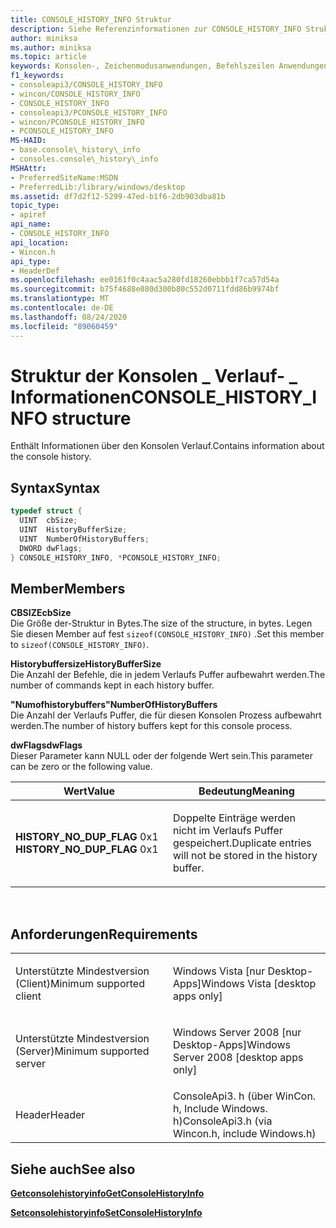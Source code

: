 ```yaml
---
title: CONSOLE_HISTORY_INFO Struktur
description: Siehe Referenzinformationen zur CONSOLE_HISTORY_INFO Struktur, die Informationen über den Konsolen Verlauf enthält.
author: miniksa
ms.author: miniksa
ms.topic: article
keywords: Konsolen-, Zeichenmodusanwendungen, Befehlszeilen Anwendungen, Terminalanwendungen, Konsolen-API
f1_keywords:
- consoleapi3/CONSOLE_HISTORY_INFO
- wincon/CONSOLE_HISTORY_INFO
- CONSOLE_HISTORY_INFO
- consoleapi3/PCONSOLE_HISTORY_INFO
- wincon/PCONSOLE_HISTORY_INFO
- PCONSOLE_HISTORY_INFO
MS-HAID:
- base.console\_history\_info
- consoles.console\_history\_info
MSHAttr:
- PreferredSiteName:MSDN
- PreferredLib:/library/windows/desktop
ms.assetid: df7d2f12-5299-47ed-b1f6-2db903dba81b
topic_type:
- apiref
api_name:
- CONSOLE_HISTORY_INFO
api_location:
- Wincon.h
api_type:
- HeaderDef
ms.openlocfilehash: ee0161f0c4aac5a280fd18260ebbb1f7ca57d54a
ms.sourcegitcommit: b75f4688e080d300b80c552d0711fdd86b9974bf
ms.translationtype: MT
ms.contentlocale: de-DE
ms.lasthandoff: 08/24/2020
ms.locfileid: "89060459"
---
```

# <a name="console_history_info-structure"></a><span data-ttu-id="445bb-104">Struktur der Konsolen \_ Verlauf- \_ Informationen</span><span class="sxs-lookup"><span data-stu-id="445bb-104">CONSOLE\_HISTORY\_INFO structure</span></span>


<span data-ttu-id="445bb-105">Enthält Informationen über den Konsolen Verlauf.</span><span class="sxs-lookup"><span data-stu-id="445bb-105">Contains information about the console history.</span></span>

<a name="syntax"></a><span data-ttu-id="445bb-106">Syntax</span><span class="sxs-lookup"><span data-stu-id="445bb-106">Syntax</span></span>
------

```C
typedef struct {
  UINT  cbSize;
  UINT  HistoryBufferSize;
  UINT  NumberOfHistoryBuffers;
  DWORD dwFlags;
} CONSOLE_HISTORY_INFO, *PCONSOLE_HISTORY_INFO;
```

<a name="members"></a><span data-ttu-id="445bb-107">Member</span><span class="sxs-lookup"><span data-stu-id="445bb-107">Members</span></span>
-------

<span data-ttu-id="445bb-108">**CBSIZE**</span><span class="sxs-lookup"><span data-stu-id="445bb-108">**cbSize**</span></span>  
<span data-ttu-id="445bb-109">Die Größe der-Struktur in Bytes.</span><span class="sxs-lookup"><span data-stu-id="445bb-109">The size of the structure, in bytes.</span></span> <span data-ttu-id="445bb-110">Legen Sie diesen Member auf fest `sizeof(CONSOLE_HISTORY_INFO)` .</span><span class="sxs-lookup"><span data-stu-id="445bb-110">Set this member to `sizeof(CONSOLE_HISTORY_INFO)`.</span></span>

<span data-ttu-id="445bb-111">**Historybuffersize**</span><span class="sxs-lookup"><span data-stu-id="445bb-111">**HistoryBufferSize**</span></span>  
<span data-ttu-id="445bb-112">Die Anzahl der Befehle, die in jedem Verlaufs Puffer aufbewahrt werden.</span><span class="sxs-lookup"><span data-stu-id="445bb-112">The number of commands kept in each history buffer.</span></span>

<span data-ttu-id="445bb-113">**"Numofhistorybuffers"**</span><span class="sxs-lookup"><span data-stu-id="445bb-113">**NumberOfHistoryBuffers**</span></span>  
<span data-ttu-id="445bb-114">Die Anzahl der Verlaufs Puffer, die für diesen Konsolen Prozess aufbewahrt werden.</span><span class="sxs-lookup"><span data-stu-id="445bb-114">The number of history buffers kept for this console process.</span></span>

<span data-ttu-id="445bb-115">**dwFlags**</span><span class="sxs-lookup"><span data-stu-id="445bb-115">**dwFlags**</span></span>  
<span data-ttu-id="445bb-116">Dieser Parameter kann NULL oder der folgende Wert sein.</span><span class="sxs-lookup"><span data-stu-id="445bb-116">This parameter can be zero or the following value.</span></span>

<table>
<colgroup>
<col width="50%" />
<col width="50%" />
</colgroup>
<thead>
<tr class="header">
<th><span data-ttu-id="445bb-117">Wert</span><span class="sxs-lookup"><span data-stu-id="445bb-117">Value</span></span></th>
<th><span data-ttu-id="445bb-118">Bedeutung</span><span class="sxs-lookup"><span data-stu-id="445bb-118">Meaning</span></span></th>
</tr>
</thead>
<tbody>
<tr class="odd">
<td><span data-ttu-id="445bb-119"><span id="HISTORY_NO_DUP_FLAG"></span><span id="history_no_dup_flag"></span>
<strong>HISTORY_NO_DUP_FLAG</strong> 0x1</span><span class="sxs-lookup"><span data-stu-id="445bb-119"><span id="HISTORY_NO_DUP_FLAG"></span><span id="history_no_dup_flag"></span>
<strong>HISTORY_NO_DUP_FLAG</strong> 0x1</span></span></td>
<td><p><span data-ttu-id="445bb-120">Doppelte Einträge werden nicht im Verlaufs Puffer gespeichert.</span><span class="sxs-lookup"><span data-stu-id="445bb-120">Duplicate entries will not be stored in the history buffer.</span></span></p></td>
</tr>
</tbody>
</table>

 

<a name="requirements"></a><span data-ttu-id="445bb-121">Anforderungen</span><span class="sxs-lookup"><span data-stu-id="445bb-121">Requirements</span></span>
------------

<table>
<colgroup>
<col width="50%" />
<col width="50%" />
</colgroup>
<tbody>
<tr class="odd">
<td><p><span data-ttu-id="445bb-122">Unterstützte Mindestversion (Client)</span><span class="sxs-lookup"><span data-stu-id="445bb-122">Minimum supported client</span></span></p></td>
<td><p><span data-ttu-id="445bb-123">Windows Vista [nur Desktop-Apps]</span><span class="sxs-lookup"><span data-stu-id="445bb-123">Windows Vista [desktop apps only]</span></span></p></td>
</tr>
<tr class="even">
<td><p><span data-ttu-id="445bb-124">Unterstützte Mindestversion (Server)</span><span class="sxs-lookup"><span data-stu-id="445bb-124">Minimum supported server</span></span></p></td>
<td><p><span data-ttu-id="445bb-125">Windows Server 2008 [nur Desktop-Apps]</span><span class="sxs-lookup"><span data-stu-id="445bb-125">Windows Server 2008 [desktop apps only]</span></span></p></td>
</tr>
<tr class="odd">
<td><p><span data-ttu-id="445bb-126">Header</span><span class="sxs-lookup"><span data-stu-id="445bb-126">Header</span></span></p></td>
<td><span data-ttu-id="445bb-127">ConsoleApi3. h (über WinCon. h, Include Windows. h)</span><span class="sxs-lookup"><span data-stu-id="445bb-127">ConsoleApi3.h (via Wincon.h, include Windows.h)</span></span></td>
</tr>
</tbody>
</table>

## <a name="span-idsee_alsospansee-also"></a><span data-ttu-id="445bb-128"><span id="see_also"></span>Siehe auch</span><span class="sxs-lookup"><span data-stu-id="445bb-128"><span id="see_also"></span>See also</span></span>


[<span data-ttu-id="445bb-129">**Getconsolehistoryinfo**</span><span class="sxs-lookup"><span data-stu-id="445bb-129">**GetConsoleHistoryInfo**</span></span>](getconsolehistoryinfo.md)

[<span data-ttu-id="445bb-130">**Setconsolehistoryinfo**</span><span class="sxs-lookup"><span data-stu-id="445bb-130">**SetConsoleHistoryInfo**</span></span>](setconsolehistoryinfo.md)

 

 




